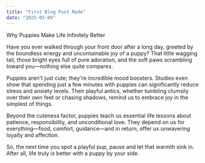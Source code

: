 ```yaml
---
title: "First Blog Post Made"
date: "2025-03-09"
---
```


Why Puppies Make Life Infinitely Better

Have you ever walked through your front door after a long day, greeted by the boundless energy and uncontainable joy of a puppy? That little wagging tail, those bright eyes full of pure adoration, and the soft paws scrambling toward you—nothing else quite compares.

Puppies aren't just cute; they're incredible mood boosters. Studies even show that spending just a few minutes with puppies can significantly reduce stress and anxiety levels. Their playful antics, whether tumbling clumsily over their own feet or chasing shadows, remind us to embrace joy in the simplest of things.

Beyond the cuteness factor, puppies teach us essential life lessons about patience, responsibility, and unconditional love. They depend on us for everything—food, comfort, guidance—and in return, offer us unwavering loyalty and affection.

So, the next time you spot a playful pup, pause and let that warmth sink in. After all, life truly is better with a puppy by your side.
